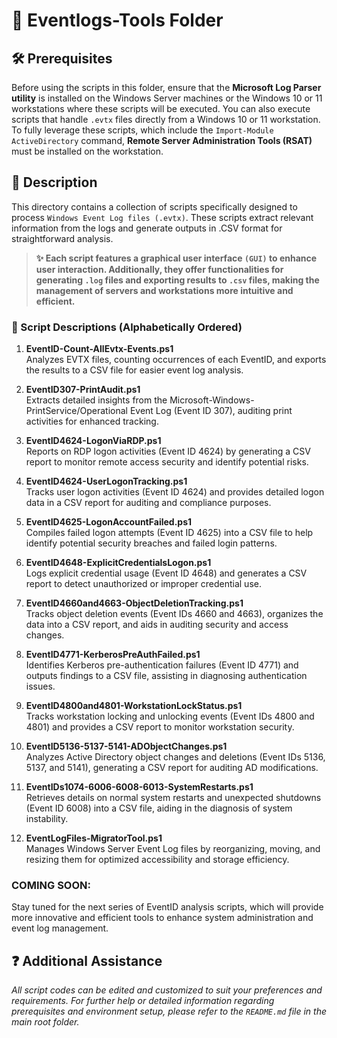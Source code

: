 
# 📂 Eventlogs-Tools Folder

## 🛠️ Prerequisites

Before using the scripts in this folder, ensure that the **Microsoft Log Parser utility** is installed on the Windows Server machines or the Windows 10 or 11 workstations where these scripts will be executed. You can also execute scripts that handle `.evtx` files directly from a Windows 10 or 11 workstation. To fully leverage these scripts, which include the `Import-Module ActiveDirectory` command, **Remote Server Administration Tools (RSAT)** must be installed on the workstation.

## 📄 Description
This directory contains a collection of scripts specifically designed to process `Windows Event Log files (.evtx)`. These scripts extract relevant information from the logs and generate outputs in .CSV format for straightforward analysis.

> **✨ Each script features a graphical user interface `(GUI)` to enhance user interaction. Additionally, they offer functionalities for generating `.log` files and exporting results to `.csv` files, making the management of servers and workstations more intuitive and efficient.**

### 📜 Script Descriptions (Alphabetically Ordered)

1. **EventID-Count-AllEvtx-Events.ps1**  
   Analyzes EVTX files, counting occurrences of each EventID, and exports the results to a CSV file for easier event log analysis.

2. **EventID307-PrintAudit.ps1**  
   Extracts detailed insights from the Microsoft-Windows-PrintService/Operational Event Log (Event ID 307), auditing print activities for enhanced tracking.

3. **EventID4624-LogonViaRDP.ps1**  
   Reports on RDP logon activities (Event ID 4624) by generating a CSV report to monitor remote access security and identify potential risks.

4. **EventID4624-UserLogonTracking.ps1**  
   Tracks user logon activities (Event ID 4624) and provides detailed logon data in a CSV report for auditing and compliance purposes.

5. **EventID4625-LogonAccountFailed.ps1**  
   Compiles failed logon attempts (Event ID 4625) into a CSV file to help identify potential security breaches and failed login patterns.

6. **EventID4648-ExplicitCredentialsLogon.ps1**  
   Logs explicit credential usage (Event ID 4648) and generates a CSV report to detect unauthorized or improper credential use.

7. **EventID4660and4663-ObjectDeletionTracking.ps1**  
   Tracks object deletion events (Event IDs 4660 and 4663), organizes the data into a CSV report, and aids in auditing security and access changes.

8. **EventID4771-KerberosPreAuthFailed.ps1**  
   Identifies Kerberos pre-authentication failures (Event ID 4771) and outputs findings to a CSV file, assisting in diagnosing authentication issues.

9. **EventID4800and4801-WorkstationLockStatus.ps1**  
   Tracks workstation locking and unlocking events (Event IDs 4800 and 4801) and provides a CSV report to monitor workstation security.

10. **EventID5136-5137-5141-ADObjectChanges.ps1**  
    Analyzes Active Directory object changes and deletions (Event IDs 5136, 5137, and 5141), generating a CSV report for auditing AD modifications.

11. **EventIDs1074-6006-6008-6013-SystemRestarts.ps1**  
    Retrieves details on normal system restarts and unexpected shutdowns (Event ID 6008) into a CSV file, aiding in the diagnosis of system instability.

12. **EventLogFiles-MigratorTool.ps1**  
    Manages Windows Server Event Log files by reorganizing, moving, and resizing them for optimized accessibility and storage efficiency.

### COMING SOON:
Stay tuned for the next series of EventID analysis scripts, which will provide more innovative and efficient tools to enhance system administration and event log management.

## ❓ Additional Assistance

*All script codes can be edited and customized to suit your preferences and requirements. For further help or detailed information regarding prerequisites and environment setup, please refer to the `README.md` file in the main root folder.*
